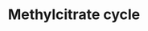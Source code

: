 ---
annotations:
- id: PW:0000002
  parent: classic metabolic pathway
  type: Pathway Ontology
  value: classic metabolic pathway
authors:
- Andra
- MaintBot
- Elisa
description: The Methylcitrate cycle oxidizes Propionyl-CoA to pyruvate.
last-edited: 2016-07-25
organisms:
- Mycobacterium tuberculosis
redirect_from:
- /index.php/Pathway:WP2565
- /instance/WP2565
revision: null
schema-jsonld:
- '@context': https://schema.org/
  '@id': https://wikipathways.github.io/pathways/WP2565.html
  '@type': Dataset
  creator:
    '@type': Organization
    name: WikiPathways
  description: The Methylcitrate cycle oxidizes Propionyl-CoA to pyruvate.
  keywords:
  - 2-methylcitrate dehydratase activity
  - 2-methylcitrate synthase activity
  - 2-methylisocitrate lyase
  - Aconitase
  - Fumarase
  - Fumarate
  - Malate
  - Methyl Isocitrate
  - Methylcitrate
  - Oxaloacetate
  - Propionyl-CoA
  - Pyruvate
  - Succinate
  - malate dehydrogenase activity
  - malate quinone  oxidoreductase;
  - succinate dehydrogenase activity
  license: CC0
  name: Methylcitrate cycle
seo: CreativeWork
title: Methylcitrate cycle
wpid: WP2565
---